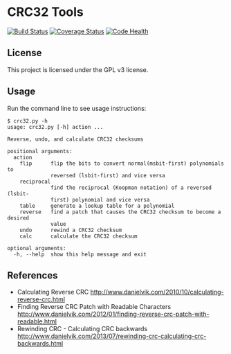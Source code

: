 # CRC32 Tools

[![Build Status](https://travis-ci.org/theonlypwner/crc32.svg)](https://travis-ci.org/theonlypwner/crc32)
[![Coverage Status](https://coveralls.io/repos/github/theonlypwner/crc32/badge.svg)](https://coveralls.io/github/theonlypwner/crc32)
[![Code Health](https://landscape.io/github/theonlypwner/crc32/master/landscape.svg?style=flat)](https://landscape.io/github/theonlypwner/crc32/master)

## License

This project is licensed under the GPL v3 license.

## Usage

Run the command line to see usage instructions:

```
$ crc32.py -h
usage: crc32.py [-h] action ...

Reverse, undo, and calculate CRC32 checksums

positional arguments:
  action
    flip      flip the bits to convert normal(msbit-first) polynomials to
              reversed (lsbit-first) and vice versa
    reciprocal
              find the reciprocal (Koopman notation) of a reversed (lsbit-
              first) polynomial and vice versa
    table     generate a lookup table for a polynomial
    reverse   find a patch that causes the CRC32 checksum to become a desired
              value
    undo      rewind a CRC32 checksum
    calc      calculate the CRC32 checksum

optional arguments:
  -h, --help  show this help message and exit
```

## References

- Calculating Reverse CRC http://www.danielvik.com/2010/10/calculating-reverse-crc.html
- Finding Reverse CRC Patch with Readable Characters http://www.danielvik.com/2012/01/finding-reverse-crc-patch-with-readable.html
- Rewinding CRC - Calculating CRC backwards http://www.danielvik.com/2013/07/rewinding-crc-calculating-crc-backwards.html
